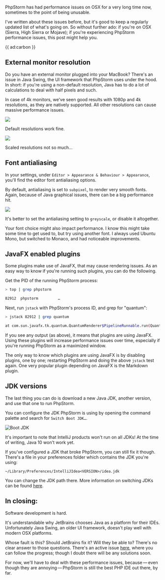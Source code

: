 PhpStorm has had performance issues on OSX for a very long time now,
sometimes to the point of being unusable.

I've written about these issues before, but it's good to keep a regularly updated list of what's going on.
So without further ado: if you're on OSX (Sierra, High Sierra or Mojave); 
if you're experiencing PhpStorm performance issues, this post might help you.

{{ ad:carbon }}

## External monitor resolution

Do you have an external monitor plugged into your MacBook? 
There's an issue in Java Swing, the UI framework that PhpStorm uses under the hood.
In short: if you're using a non-default resolution, 
Java has to do a lot of calculations to deal with half pixels and such.

In case of 4k monitors, we've seen good results with 1080p and 4k resolutions,
as they are natively supported. 
All other resolutions can cause massive performance issues.

<div class="image-noborder"></div>

![](/resources/img/blog/phpstorm-performance-october/resolution-default.png)

Default resolutions work fine.

<div class="image-noborder"></div>

![](/resources/img/blog/phpstorm-performance-october/resolution-scaled.png)

Scaled resolutions not so much…

## Font antialiasing

In your settings, under `Editor > Appearance & Behaviour > Appearance`, 
you'll find the editor font antialiasing options.

By default, antialiasing is set to `subpixel`, to render very smooth fonts.
Again, because of Java graphical issues, there can be a big performance hit. 

![](/resources/img/blog/phpstorm-performance-october/font-settings.png)

It's better to set the antialiasing setting to `greyscale`, or disable it altogether.

Your font choice might also impact performance.
I know this might take some time to get used to, but try using another font.
I always used Ubuntu Mono, but switched to Monaco, and had noticeable improvements.

## JavaFX enabled plugins

Some plugins make use of JavaFX, that may cause rendering issues.
As an easy way to know if you're running such plugins, you can do the following.

Get the PID of the running PhpStorm process:

```bash
> top | grep phpstorm

82912  phpstorm         …
```

Next, run `jstack` with PhpStorm's process ID, and grep for "quantum":

```bash
> jstack 82912 | grep quantum

at com.sun.javafx.tk.quantum.QuantumRenderer$PipelineRunnable.run(QuantumRenderer.java:125)
```

If you see any output (as above), it means that plugins are using JavaFX.
Using these plugins will increase performance issues over time, especially if you're running PhpStorm as a maximized window.

The only way to know which plugins are using JavaFX is by disabling plugins, one by one; restarting PhpStorm and doing the above `jstack` test again.
One very popular plugin depending on JavaFX is the Markdown plugin.

## JDK versions

The last thing you can do is download a new Java JDK, another version, and use that one to run PhpStorm.

You can configure the JDK PhpStorm is using by opening the command palette and search for `Switch Boot JDK…`.

![Boot JDK](/resources/img/blog/phpstorm-performance-october/jdk.png)

It's important to note that IntelliJ products won't run on all JDKs! 
At the time of writing, Java 10 won't work yet.

If you've configured a JDK that broke PhpStorm, you can still fix it though.
There's a file in your preferences folder which contains the JDK you're using:

``` 
~/Library/Preferences/IntelliJIdea<VERSION>/idea.jdk
```

You can change the JDK path there. 
More information on switching JDKs can be found [here](*https://intellij-support.jetbrains.com/hc/en-us/articles/206544879-Selecting-the-JDK-version-the-IDE-will-run-under).

## In closing:

Software development is hard.

It's understandable why JetBrains chooses Java as a platform for their IDEs.
Unfortunately Java Swing, an older UI framework, doesn't play well with modern OSX platforms.

Whose fault is this? Should JetBrains fix it? Will they be able to?
There's no clear answer to those questions. 
There's an active issue [here](*https://youtrack.jetbrains.com/issue/JRE-526),
where you can follow the progress; 
though I doubt there will be any solutions soon.

For now, we'll have to deal with these performance issues, 
because&thinsp;—&thinsp;even though they are annoying&thinsp;—&thinsp;PhpStorm is still the best PHP IDE out there, by far. 
